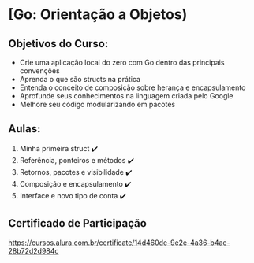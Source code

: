 # [Go: Orientação a Objetos)

## Objetivos do Curso:

* Crie uma aplicação local do zero com Go dentro das principais convenções
* Aprenda o que são structs na prática
* Entenda o conceito de composição sobre herança e encapsulamento
* Aprofunde seus conhecimentos na linguagem criada pelo Google
* Melhore seu código modularizando em pacotes

## Aulas:

1. Minha primeira struct :heavy_check_mark:
2. Referência, ponteiros e métodos :heavy_check_mark:
3. Retornos, pacotes e visibilidade :heavy_check_mark:
4. Composição e encapsulamento :heavy_check_mark:
5. Interface e novo tipo de conta :heavy_check_mark:

## Certificado de Participação
https://cursos.alura.com.br/certificate/14d460de-9e2e-4a36-b4ae-28b72d2d984c
